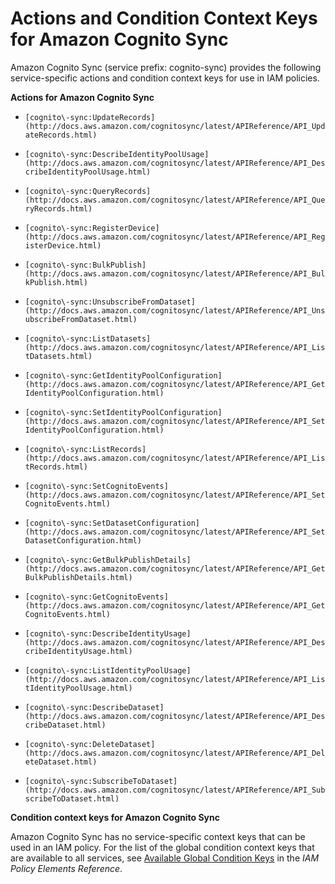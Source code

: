 # Actions and Condition Context Keys for Amazon Cognito Sync<a name="list_cognito-sync"></a>

Amazon Cognito Sync \(service prefix: cognito\-sync\) provides the following service\-specific actions and condition context keys for use in IAM policies\.

**Actions for Amazon Cognito Sync**

+ `[cognito\-sync:UpdateRecords](http://docs.aws.amazon.com/cognitosync/latest/APIReference/API_UpdateRecords.html)`

+ `[cognito\-sync:DescribeIdentityPoolUsage](http://docs.aws.amazon.com/cognitosync/latest/APIReference/API_DescribeIdentityPoolUsage.html)`

+ `[cognito\-sync:QueryRecords](http://docs.aws.amazon.com/cognitosync/latest/APIReference/API_QueryRecords.html)`

+ `[cognito\-sync:RegisterDevice](http://docs.aws.amazon.com/cognitosync/latest/APIReference/API_RegisterDevice.html)`

+ `[cognito\-sync:BulkPublish](http://docs.aws.amazon.com/cognitosync/latest/APIReference/API_BulkPublish.html)`

+ `[cognito\-sync:UnsubscribeFromDataset](http://docs.aws.amazon.com/cognitosync/latest/APIReference/API_UnsubscribeFromDataset.html)`

+ `[cognito\-sync:ListDatasets](http://docs.aws.amazon.com/cognitosync/latest/APIReference/API_ListDatasets.html)`

+ `[cognito\-sync:GetIdentityPoolConfiguration](http://docs.aws.amazon.com/cognitosync/latest/APIReference/API_GetIdentityPoolConfiguration.html)`

+ `[cognito\-sync:SetIdentityPoolConfiguration](http://docs.aws.amazon.com/cognitosync/latest/APIReference/API_SetIdentityPoolConfiguration.html)`

+ `[cognito\-sync:ListRecords](http://docs.aws.amazon.com/cognitosync/latest/APIReference/API_ListRecords.html)`

+ `[cognito\-sync:SetCognitoEvents](http://docs.aws.amazon.com/cognitosync/latest/APIReference/API_SetCognitoEvents.html)`

+ `[cognito\-sync:SetDatasetConfiguration](http://docs.aws.amazon.com/cognitosync/latest/APIReference/API_SetDatasetConfiguration.html)`

+ `[cognito\-sync:GetBulkPublishDetails](http://docs.aws.amazon.com/cognitosync/latest/APIReference/API_GetBulkPublishDetails.html)`

+ `[cognito\-sync:GetCognitoEvents](http://docs.aws.amazon.com/cognitosync/latest/APIReference/API_GetCognitoEvents.html)`

+ `[cognito\-sync:DescribeIdentityUsage](http://docs.aws.amazon.com/cognitosync/latest/APIReference/API_DescribeIdentityUsage.html)`

+ `[cognito\-sync:ListIdentityPoolUsage](http://docs.aws.amazon.com/cognitosync/latest/APIReference/API_ListIdentityPoolUsage.html)`

+ `[cognito\-sync:DescribeDataset](http://docs.aws.amazon.com/cognitosync/latest/APIReference/API_DescribeDataset.html)`

+ `[cognito\-sync:DeleteDataset](http://docs.aws.amazon.com/cognitosync/latest/APIReference/API_DeleteDataset.html)`

+ `[cognito\-sync:SubscribeToDataset](http://docs.aws.amazon.com/cognitosync/latest/APIReference/API_SubscribeToDataset.html)`

**Condition context keys for Amazon Cognito Sync**

Amazon Cognito Sync has no service\-specific context keys that can be used in an IAM policy\. For the list of the global condition context keys that are available to all services, see [Available Global Condition Keys](reference_policies_condition-keys.md#AvailableKeys) in the *IAM Policy Elements Reference*\.